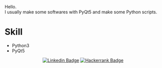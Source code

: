 <div>
  Hello.<br/>
  I usually make some softwares with PyQt5 and make some Python scripts.
</div>

<div>
  <h1>Skill</h1>
  <ul>
    <li>Python3</li>
    <li>PyQt5</li>
</div>
  
<div align=center>
  
[![Linkedin Badge](https://img.shields.io/badge/-LinkedIn-blue?style=flat-square&logo=Linkedin&logoColor=white&link=https://www.linkedin.com/in/jung-gyu-yoon-295246193/)](https://www.linkedin.com/in/jung-gyu-yoon-295246193/) [![Hackerrank Badge](https://img.shields.io/badge/-Hackerrank-darkgreen?style=flat-square&logo=Hackerrank&logoColor=white&link=https://www.hackerrank.com/yjg30737/)](https://www.hackerrank.com/yjg30737/)
  
</div>
